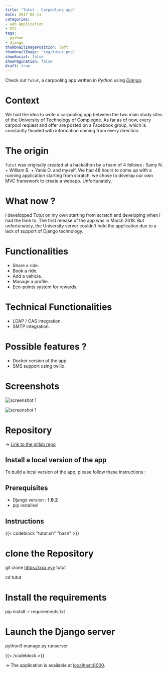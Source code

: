 ```yaml
---
title: "Tutut - Carpooling app"
date: 2017-06-11
categories:
- web application
- UTC
tags:
- python
- django
thumbnailImagePosition: left
thumbnailImage: "img/tutut.png"
showSocial: false
showPagination: false
draft: true
---
```


Check out `Tutut`, a carpooling app written in *Python* using [*Django*](https://www.djangoproject.com/).
<!--more-->


# Context

We had the idea to write a carpooling app between the two main study sites of the University of Technology of Compiegne. As far as of now, every carpool request and offer are posted on a Facebook group, which is constantly flooded with information coming from every direction.

# The origin

`Tutut` was originally created at a hackathon by a team of 4 fellows : Samy N. + William B. + Yanis O. and myself. We had 48 hours to come up with a running application starting from scratch. we chose to develop our own MVC framework to create a webapp. Unfortunately,

# What now ?

I developped Tutut on my own starting from scratch and developing when I had the time to.
The first release of the app was in March 2018. But unfortunately, the University server couldn't hold the application due to a lack of support of Django technology.

# Functionalities

* Share a ride.
* Book a ride.
* Add a vehicle.
* Manage a profile.
* Eco-points system for rewards.

# Technical Functionalities

* LDAP / CAS integration.
* SMTP integration.

# Possible features ?

* Docker version of the app.
* SMS support using twilio.


# Screenshots

![screenshot 1](showcase.png)

![screenshot 1](img/showcase.png)

# Repository

&rightarrow; [Link to the gitlab repo](http://xxx.yyy)

## Install a local version of the app

To build a local version of the app, please follow these instructions :


## Prerequisites

* Django version : **1.9.2**
* pip installed

## Instructions

{{< codeblock "tutut.sh" "bash" >}}

# clone the Repository
git clone https://xxx.yyy tutut

cd tutut

# Install the requirements
pip install -r requirements.txt

# Launch the Django server
python3 manage.py runserver

{{< /codeblock >}}


&rightarrow; The application is available at [localhost:8000](localhost:8000).
